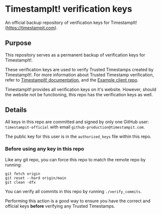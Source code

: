 # TimestampIt! verification keys

An official backup repository of verification keys for TimestampIt! (https://timestampit.com).

## Purpose

This repository serves as a permanent backup of verification keys for TimestampIt!.

These verification keys are used to verify Trusted Timestamps created by TimestampIt!. For more information about Trusted Timestamp verification, refer to [TimestampIt! documentation](https://beta.timestampit.com/docs/quickstart), and the [Example client repo](https://github.com/timestampit/example_clients/).

TimestampIt! provides all verification keys on it's website. However, should the website not be functioning, this repo has the verification keys as well.

## Details

All keys in this repo are committed and signed by only one GitHub user: `timestampit-official` with email `github-production@timestampit.com`.

The public key for this user is in the `authorized_keys` file within this repo.

### Before using any key in this repo

Like any git repo, you can force this repo to match the remote repo by running:
```
git fetch origin
git reset --hard origin/main
git clean -dfx
```

You can verify all commits in this repo by running `./verify_commits`.

Performing this action is a good way to ensure you have the correct and official keys **before** verifying any Trusted Timestamps.
